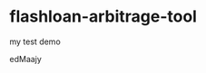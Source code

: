 # flashloan-arbitrage-tool
my test demo

























































edMaajy

